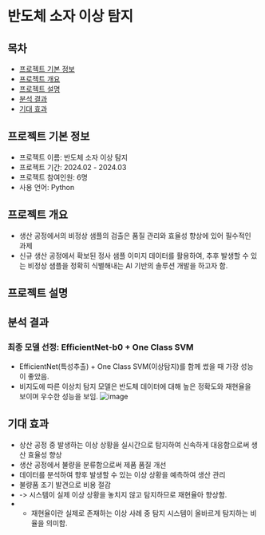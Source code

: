 # 반도체 소자 이상 탐지

## 목차
  - [프로젝트 기본 정보](#프로젝트-기본-정보)
  - [프로젝트 개요](#프로젝트-개요)
  - [프로젝트 설명](#프로젝트-설명)
  - [분석 결과](#분석-결과)
  - [기대 효과](#기대-효과)

## 프로젝트 기본 정보
- 프로젝트 이름: 반도체 소자 이상 탐지
- 프로젝트 기간: 2024.02 - 2024.03
- 프로젝트 참여인원: 6명
- 사용 언어: Python

## 프로젝트 개요
- 생산 공정에서의 비정상 샘플의 검출은 품질 관리와 효율성 향상에 있어 필수적인 과제
- 신규 생산 공정에서 확보된 정사 샘플 이미지 데이터를 활용하여, 추후 발생할 수 있는 비정상 샘플을 정확히 식별해내는 AI 기반의 솔루션 개발을 하고자 함.

## 프로젝트 설명


## 분석 결과
### 최종 모델 선정: EfficientNet-b0 + One Class SVM
- EfficientNet(특성추출) + One Class SVM(이상탐지)를 함께 썼을 때 가장 성능이 좋았음.
- 비지도에 따른 이상치 탐지 모델은 반도체 데이터에 대해 높은 정확도와 재현율을 보이며 우수한 성능을 보임.
![image](https://github.com/cheong0412/Anomaly_Detection_in_Semiconductor_Devices/assets/153011230/06bccce5-00af-4b35-88c4-dbaa10fa0b1a)


## 기대 효과
- 상산 공정 중 발생하는 이상 상황을 실시간으로 탐지하여 신속하게 대응함으로써 생산 효율성 향상
- 생산 공정에서 불량을 분류함으로써 제품 품질 개선
- 데이터를 분석하여 향후 발생할 수 있는 이상 상황을 예측하여 생산 관리
- 불량품 조기 발견으로 비용 절감
- -> 시스템이 실제 이상 상황을 놓치지 않고 탐지하므로 재현율아 향상함.
- - 재현율이란 실제로 존재하는 이상 사례 중 탐지 시스템이 올바르게 탐지하는 비율을 의미함.
